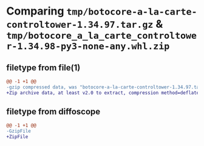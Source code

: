 # Comparing `tmp/botocore-a-la-carte-controltower-1.34.97.tar.gz` & `tmp/botocore_a_la_carte_controltower-1.34.98-py3-none-any.whl.zip`

## filetype from file(1)

```diff
@@ -1 +1 @@
-gzip compressed data, was "botocore-a-la-carte-controltower-1.34.97.tar", last modified: Fri May  3 01:04:35 2024, max compression
+Zip archive data, at least v2.0 to extract, compression method=deflate
```

## filetype from diffoscope

```diff
@@ -1 +1 @@
-GzipFile
+ZipFile
```


